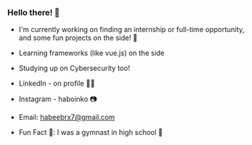 ### Hello there! 👋

- I'm currently working on finding an internship or full-time opportunity, and some fun projects on the side! 🔭
- Learning frameworks (like vue.js) on the side
- Studying up on Cybersecurity too!
-   LinkedIn - on profile 🤵‍♂️
-   Instagram - haboinko 📷 
-   Email: habeebrx7@gmail.com

- Fun Fact 🤔: I was a gymnast in high school 🚶



<!--
**SlasherGeo/SlasherGeo** is a ✨ _special_ ✨ repository because its `README.md` (this file) appears on your GitHub profile.

Here are some ideas to get you started:

- 🔭 I’m currently working on ...
- 🌱 I’m currently learning ...
- 👯 I’m looking to collaborate on ...
- 🤔 I’m looking for help with ...
- 💬 Ask me about ...
- 📫 How to reach me: ...
- 😄 Pronouns: ...
- ⚡ Fun fact: ...
-->
